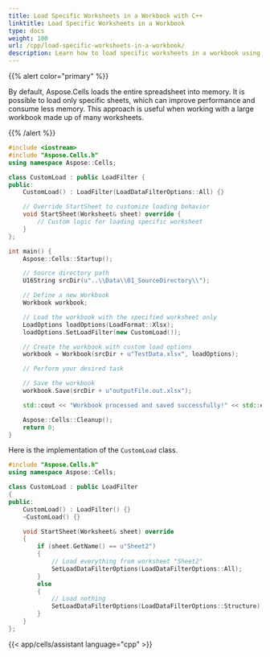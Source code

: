 ```yaml
---
title: Load Specific Worksheets in a Workbook with C++
linktitle: Load Specific Worksheets in a Workbook
type: docs
weight: 100
url: /cpp/load-specific-worksheets-in-a-workbook/
description: Learn how to load specific worksheets in a workbook using Aspose.Cells with C++ to improve performance and reduce memory usage.
---
```


{{% alert color="primary" %}}

By default, Aspose.Cells loads the entire spreadsheet into memory. It is possible to load only specific sheets, which can improve performance and consume less memory. This approach is useful when working with a large workbook made up of many worksheets.

{{% /alert %}}

```cpp
#include <iostream>
#include "Aspose.Cells.h"
using namespace Aspose::Cells;

class CustomLoad : public LoadFilter {
public:
    CustomLoad() : LoadFilter(LoadDataFilterOptions::All) {}

    // Override StartSheet to customize loading behavior
    void StartSheet(Worksheet& sheet) override {
        // Custom logic for loading specific worksheet
    }
};

int main() {
    Aspose::Cells::Startup();

    // Source directory path
    U16String srcDir(u"..\\Data\\01_SourceDirectory\\");

    // Define a new Workbook
    Workbook workbook;

    // Load the workbook with the specified worksheet only
    LoadOptions loadOptions(LoadFormat::Xlsx);
    loadOptions.SetLoadFilter(new CustomLoad());

    // Create the workbook with custom load options
    workbook = Workbook(srcDir + u"TestData.xlsx", loadOptions);

    // Perform your desired task

    // Save the workbook
    workbook.Save(srcDir + u"outputFile.out.xlsx");

    std::cout << "Workbook processed and saved successfully!" << std::endl;

    Aspose::Cells::Cleanup();
    return 0;
}
```

Here is the implementation of the `CustomLoad` class.

```cpp
#include "Aspose.Cells.h"
using namespace Aspose::Cells;

class CustomLoad : public LoadFilter
{
public:
    CustomLoad() : LoadFilter() {}
    ~CustomLoad() {}

    void StartSheet(Worksheet& sheet) override
    {
        if (sheet.GetName() == u"Sheet2")
        {
            // Load everything from worksheet "Sheet2"
            SetLoadDataFilterOptions(LoadDataFilterOptions::All);
        }
        else
        {
            // Load nothing
            SetLoadDataFilterOptions(LoadDataFilterOptions::Structure);
        }
    }
};
```
{{< app/cells/assistant language="cpp" >}}